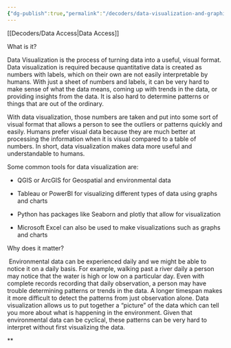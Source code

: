 ```yaml
---
{"dg-publish":true,"permalink":"/decoders/data-visualization-and-graphic-narratives/"}
---
```


[[Decoders/Data Access\|Data Access]]

What is it? 

Data Visualization is the process of turning data into a useful, visual format. Data visualization is required because quantitative data is created as numbers with labels, which on their own are not easily interpretable by humans. With just a sheet of numbers and labels, it can be very hard to make sense of what the data means, coming up with trends in the data, or providing insights from the data. It is also hard to determine patterns or things that are out of the ordinary. 

  

With data visualization, those numbers are taken and put into some sort of visual format that allows a person to see the outliers or patterns quickly and easily. Humans prefer visual data because they are much better at processing the information when it is visual compared to a table of numbers. In short, data visualization makes data more useful and understandable to humans.

  

Some common tools for data visualization are:

- QGIS or ArcGIS for Geospatial and environmental data
    
- Tableau or PowerBI for visualizing different types of data using graphs and charts
    
- Python has packages like Seaborn and plotly that allow for visualization
    
- Microsoft Excel can also be used to make visualizations such as graphs and charts
    

  
Why does it matter?  

 Environmental data can be experienced daily and we might be able to notice it on a daily basis. For example, walking past a river daily a person may notice that the water is high or low on a particular day. Even with complete records recording that daily observation, a person may have trouble determining patterns or trends in the data. A longer timespan makes it more difficult to detect the patterns from just observation alone. Data visualization allows us to put together a “picture” of the data which can tell you more about what is happening in the environment. Given that environmental data can be cyclical, these patterns can be very hard to interpret without first visualizing the data.

**